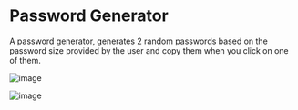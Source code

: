 # Password Generator
A password generator, generates 2 random passwords based on the password size provided by the user and copy them when you click on one of them.


![image](https://github.com/Ashwin-S-Nambiar/password-generator-js/assets/76719333/52027e61-bbf9-407c-b950-29380a3f4e02)


![image](https://github.com/Ashwin-S-Nambiar/password-generator-js/assets/76719333/b66d0a78-8e0e-4584-9f52-1af36dfc759f)
